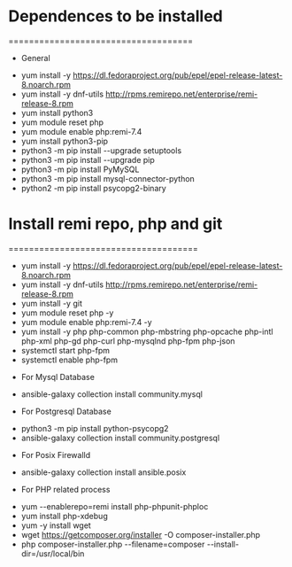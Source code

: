 # Dependences to be installed
====================================
* General
- yum install -y https://dl.fedoraproject.org/pub/epel/epel-release-latest-8.noarch.rpm
- yum install -y dnf-utils http://rpms.remirepo.net/enterprise/remi-release-8.rpm
- yum install python3 
- yum module reset php 
- yum module enable php:remi-7.4 
- yum install python3-pip
- python3 -m pip install --upgrade setuptools
- python3 -m pip install --upgrade pip
- python3 -m pip install PyMySQL
- python3 -m pip install mysql-connector-python
- python2 -m  pip install psycopg2-binary


# Install remi repo, php and git
=====================================
- yum install -y https://dl.fedoraproject.org/pub/epel/epel-release-latest-8.noarch.rpm
- yum install -y dnf-utils http://rpms.remirepo.net/enterprise/remi-release-8.rpm
- yum install -y  git
- yum module reset php -y
- yum module enable php:remi-7.4 -y
- yum install -y php  php-common php-mbstring php-opcache php-intl php-xml php-gd php-curl php-mysqlnd     php-fpm php-json
- systemctl start php-fpm
- systemctl enable php-fpm

* For Mysql Database
- ansible-galaxy collection install community.mysql

* For Postgresql Database
- python3 -m pip install python-psycopg2
- ansible-galaxy collection install community.postgresql

* For Posix Firewalld
- ansible-galaxy collection install ansible.posix

* For PHP related process
- yum --enablerepo=remi install php-phpunit-phploc
- yum  install php-xdebug
- yum -y install wget
- wget https://getcomposer.org/installer -O composer-installer.php
- php composer-installer.php --filename=composer --install-dir=/usr/local/bin 



